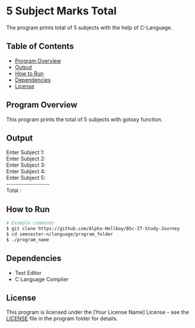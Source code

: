 # 5 Subject Marks Total

The program prints total of 5 subjects with the help of C-Language.

## Table of Contents

- [Program Overview](#program-overview)
- [Output](#output)
- [How to Run](#how-to-run)
- [Dependencies](#dependencies)
- [License](#license)

## Program Overview

This program prints the total of 5 subjects with gotoxy function.

## Output

Enter Subject 1:<br>
Enter Subject 2:<br>
Enter Subject 3:<br>
Enter Subject 4:<br>
Enter Subject 5:<br>
------------------<br>
Total          :<br>

## How to Run

```bash
# Example commands
$ git clone https://github.com/Alpha-Hellboy/BSc-IT-Study-Journey
$ cd semsester-n/language/program_folder
$ ./program_name
```

## Dependencies

- Text Editor
- C Language Complier

## License

This program is licensed under the [Your License Name] License - see the [LICENSE](LICENSE) file in the program folder for details.